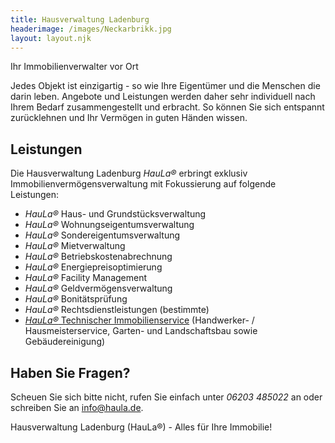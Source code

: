 ```yaml
---
title: Hausverwaltung Ladenburg
headerimage: /images/Neckarbrikk.jpg
layout: layout.njk
---
```

Ihr Immobilienverwalter vor Ort

Jedes Objekt ist einzigartig - so wie Ihre Eigentümer und die Menschen die darin leben. Angebote und Leistungen werden daher sehr individuell nach Ihrem Bedarf zusammengestellt und erbracht. So können Sie sich entspannt zurücklehnen und Ihr Vermögen in guten Händen wissen.

## Leistungen

Die Hausverwaltung Ladenburg *HauLa®* erbringt exklusiv Immobilienvermögensverwaltung mit Fokussierung auf folgende Leistungen:

* *HauLa®*  Haus- und Grundstücksverwaltung
* *HauLa®*  Wohnungseigentumsverwaltung
* *HauLa®*  Sondereigentumsverwaltung
* *HauLa®*  Mietverwaltung
* *HauLa®*  Betriebskostenabrechnung
* *HauLa®*  Energiepreisoptimierung
* *HauLa®*  Facility Management
* *HauLa®*  Geldvermögensverwaltung
* *HauLa®*  Bonitätsprüfung
* *HauLa®*  Rechtsdienstleistungen (bestimmte)[](haula®-technischer-immobilienservice)
* [*HauLa®*  Technischer Immobilienservice](/haula®-technischer-immobilienservice/) (Handwerker- / Hausmeisterservice, Garten- und Landschaftsbau sowie Gebäudereinigung)

## Haben Sie Fragen?

Scheuen Sie sich bitte nicht, rufen Sie einfach unter *06203 485022* an oder schreiben Sie an [info@haula.de](mailto:info@haula.de).

Hausverwaltung Ladenburg (HauLa®) - Alles für Ihre Immobilie!
